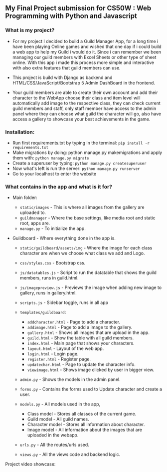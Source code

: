 ## My Final Project submission for CS50W : Web Programming with Python and Javascript

### What is my project?

- For my project I decided to build a Guild Manager App, for a long time i have been playing Online games and wished that one day if i could build a web app to help my Guild i would do it. Since i can remember we been managing our guild members with Excel Sheets or other type of sheet online. With this app i made this process more simple and interactive with also extra features that guild members can use.

- This project is build with Django as backend and HTML/CSS/JavaScript/Bootstrap 5 Admin DashBoard in the frontend.

- Your guild members are able to create their own account and add their character to the WebApp choose their class and item level will automatically add image to the respective class, they can check current guild members and staff, only staff member have access to the admin panel where they can choose what guild the character will go, also have access a gallery to showcase your best achievements in the game.

### Installation:

- Run first requirements.txt by typing in the terminal: `pip install -r requirements.txt`
- Make migrations by doing: python manage.py makemigrations and apply them with: `python manage.py migrate`
- Create a superuser by typing: `python manage.py createsuperuser`
- Now what's left is run the server: `python manage.py runserver`
- Go to your localhost to enter the website

### What contains in the app and what is it for?

- Main folder:
  - `static/images` - This is where all images from the gallery are uploaded to.
  - `guildmanager` - Where the base settings, like media root and static root, apps are.
  - `manage.py` - To initialize the app.

 - Guildboard - Where everything done in the app is.
    - `static/guildboard/assets/img` - Where the image for each class character are when we choose what class we add and Logo.
    - `css/styles.css` - Bootstrap css.
    - `js/datatables.js` - Script to run the datatable that shows the guild members, runs in guild.html.
    - `js/imagepreview.js` - Previews the image when adding new image to gallery, runs in gallery.html.
    - `scripts.js` - Sidebar toggle, runs in all app

    - `templates/guildboard`:
        - `addcharacter.html` - Page to add a character.
        - `addimage.html` - Page to add a image to the gallery.
        - `gallery.html` - Shows all images that are upload in the app.
        - `guild.html` - Show the table with all guild members.
        - `index.html` - Main page that shows your characters.
        - `layout.html` - Layout of the web app.
        - `login.html` - Login page.
        - `register.html` - Register page.
        - `updatechar.html` - Page to update the character info.
        - `viewimage.html` - Shows image clicked by user in bigger view.

    - `admin.py` - Shows the models in the admin panel.
    - `forms.py` - Contains the forms used to Update character and create a user.
    - `models.py` - All models used in the app,
        - Class model - Stores all classes of the current game.
        - Guild model - All guild names.
        - Character model - Stores all information about character.
        - Image model - All information about the images that are uploaded in the webapp.
    - `urls.py` - All the routes/urls used.
    - `views.py` - All the views code and backend logic.

 Project video showcase: 
